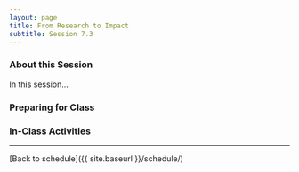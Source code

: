 ```yaml
---
layout: page
title: From Research to Impact
subtitle: Session 7.3
---
```


### About this Session

In this session...

### Preparing for Class


### In-Class Activities


* * *

[Back to schedule]({{ site.baseurl }}/schedule/)